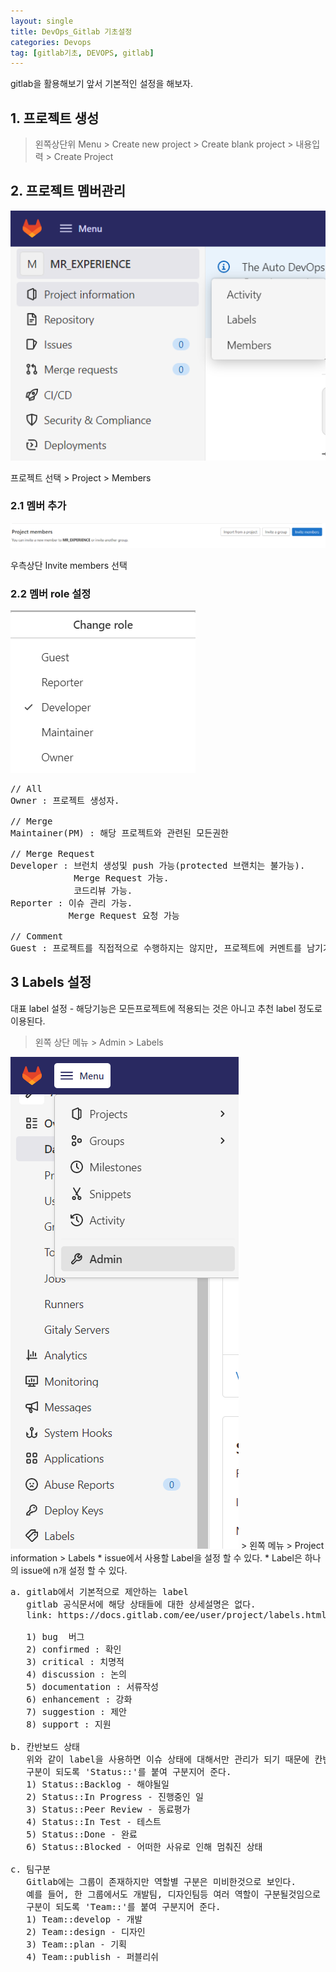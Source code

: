 ```yaml
---
layout: single
title: DevOps_Gitlab 기초설정
categories: Devops
tag: [gitlab기초, DEVOPS, gitlab]
---
```


gitlab을 활용해보기 앞서 기본적인 설정을 해보자.

## 1. 프로젝트 생성
> 왼쪽상단위 Menu > Create new project > Create blank project > 내용입력 > Create Project

## 2. 프로젝트 멤버관리
<img src="/images/devops/img_37.png"/>

프로젝트 선택 > Project > Members

### 2.1 멤버 추가
<img src="/images/devops/img_38.png"/>

우측상단 Invite members 선택

### 2.2 멤버 role 설정
<img src="/images/devops/img_39.png"/>

<pre>
// All
Owner : 프로젝트 생성자.

// Merge
Maintainer(PM) : 해당 프로젝트와 관련된 모든권한

// Merge Request
Developer : 브런치 생성및 push 가능(protected 브랜치는 불가능). 
            Merge Request 가능. 
            코드리뷰 가능.
Reporter : 이슈 관리 가능. 
           Merge Request 요청 가능

// Comment
Guest : 프로젝트를 직접적으로 수행하지는 않지만, 프로젝트에 커멘트를 남기거나 그룹 / 프로젝트 조회가 가능한 권한
</pre>

## 3 Labels 설정
대표 label 설정 - 해당기능은 모든프로젝트에 적용되는 것은 아니고 추천 label 정도로 이용된다.

> 왼쪽 상단 메뉴 > Admin > Labels

<img src="/images/devops/img_40.png"/>
> 왼쪽 메뉴 > Project information > Labels
* issue에서 사용할 Label을 설정 할 수 있다.
* Label은 하나의 issue에 n개 설정 할 수 있다.

<pre>
a. gitlab에서 기본적으로 제안하는 label
   gitlab 공식문서에 해당 상태들에 대한 상세설명은 없다.
   link: https://docs.gitlab.com/ee/user/project/labels.html

   1) bug  버그
   2) confirmed : 확인
   3) critical : 치명적
   4) discussion : 논의
   5) documentation : 서류작성
   6) enhancement : 강화
   7) suggestion : 제안
   8) support : 지원

b. 칸반보드 상태
   위와 같이 label을 사용하면 이슈 상태에 대해서만 관리가 되기 때문에 칸반의 진행상태들을 label로 같이 설정해서 이용하기를 제안한다.
   구분이 되도록 'Status::'를 붙여 구분지어 준다.
   1) Status::Backlog - 해야될일
   2) Status::In Progress - 진행중인 일
   3) Status::Peer Review - 동료평가
   4) Status::In Test - 테스트
   5) Status::Done - 완료
   6) Status::Blocked - 어떠한 사유로 인해 멈춰진 상태

c. 팀구분
   Gitlab에는 그룹이 존재하지만 역할별 구분은 미비한것으로 보인다.
   예를 들어, 한 그룹에서도 개발팀, 디자인팀등 여러 역할이 구분될것임으로 역할도 label로 구분하여 관리하면 좋을것 같다.
   구분이 되도록 'Team::'를 붙여 구분지어 준다.
   1) Team::develop - 개발
   2) Team::design - 디자인
   3) Team::plan - 기획
   4) Team::publish - 퍼블리쉬
</pre>
 
